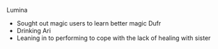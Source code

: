 Lumina
- Sought out magic users to learn better magic
Dufr
- Drinking
Ari
- Leaning in to performing to cope with the lack of healing with sister
